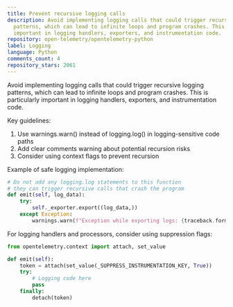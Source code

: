 ```yaml
---
title: Prevent recursive logging calls
description: Avoid implementing logging calls that could trigger recursive logging
  patterns, which can lead to infinite loops and program crashes. This is particularly
  important in logging handlers, exporters, and instrumentation code.
repository: open-telemetry/opentelemetry-python
label: Logging
language: Python
comments_count: 4
repository_stars: 2061
---
```


Avoid implementing logging calls that could trigger recursive logging patterns, which can lead to infinite loops and program crashes. This is particularly important in logging handlers, exporters, and instrumentation code.

Key guidelines:
1. Use warnings.warn() instead of logging.log() in logging-sensitive code paths
2. Add clear comments warning about potential recursion risks
3. Consider using context flags to prevent recursion

Example of safe logging implementation:
```python
# Do not add any logging.log statements to this function
# they can trigger recursive calls that crash the program
def emit(self, log_data):
    try:
        self._exporter.export((log_data,))
    except Exception:
        warnings.warn(f"Exception while exporting logs: {traceback.format_exc()}")
```

For logging handlers and processors, consider using suppression flags:
```python
from opentelemetry.context import attach, set_value

def emit(self):
    token = attach(set_value(_SUPPRESS_INSTRUMENTATION_KEY, True))
    try:
        # Logging code here
        pass
    finally:
        detach(token)
```